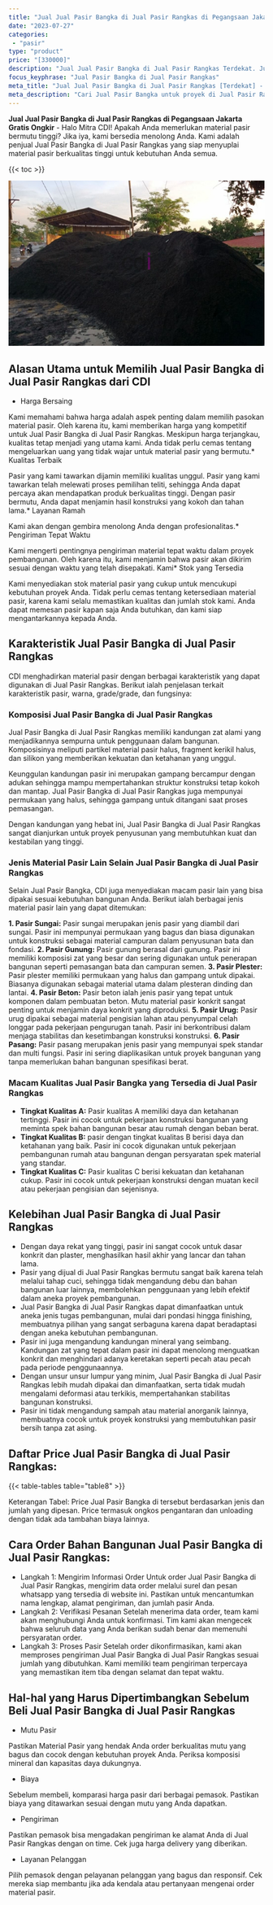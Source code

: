 ```yaml
---
title: "Jual Jual Pasir Bangka di Jual Pasir Rangkas di Pegangsaan Jakarta Gratis Ongkir"
date: "2023-07-27"
categories:
 - "pasir"
type: "product"
price: "[330000]"
description: "Jual Jual Pasir Bangka di Jual Pasir Rangkas Terdekat. Jual Pasir Bangka ini sering dipakai dalam proyek konstruksi sebagai material adukan yang berkualitas dan halus. Hubungi kami untuk informasi lebih lanjut."
focus_keyphrase: "Jual Pasir Bangka di Jual Pasir Rangkas"
meta_title: "Jual Jual Pasir Bangka di Jual Pasir Rangkas [Terdekat] - CDI"
meta_description: "Cari Jual Pasir Bangka untuk proyek di Jual Pasir Rangkas? Kami menawarkan Jual Pasir Bangka berkualitas untuk bahan campuran. Segera dapatkan penawaran terbaik."
---
```


**Jual Jual Pasir Bangka di Jual Pasir Rangkas di Pegangsaan Jakarta Gratis Ongkir** - Halo Mitra CDI! Apakah Anda memerlukan material pasir bermutu tinggi? Jika iya, kami bersedia menolong Anda. Kami adalah penjual Jual Pasir Bangka di Jual Pasir Rangkas yang siap menyuplai material pasir berkualitas tinggi untuk kebutuhan Anda semua.

{{< toc >}}

![Jual Jual Pasir Bangka di Jual Pasir Rangkas di Pegangsaan Jakarta Gratis Ongkir](/images/pasir/pasir-bangunan-18.jpg)

## Alasan Utama untuk Memilih Jual Pasir Bangka di Jual Pasir Rangkas dari CDI

*   Harga Bersaing

Kami memahami bahwa harga adalah aspek penting dalam memilih pasokan material pasir. Oleh karena itu, kami memberikan harga yang kompetitif untuk Jual Pasir Bangka di Jual Pasir Rangkas. Meskipun harga terjangkau, kualitas tetap menjadi yang utama kami. Anda tidak perlu cemas tentang mengeluarkan uang yang tidak wajar untuk material pasir yang bermutu.*   Kualitas Terbaik

Pasir yang kami tawarkan dijamin memiliki kualitas unggul. Pasir yang kami tawarkan telah melewati proses pemilihan teliti, sehingga Anda dapat percaya akan mendapatkan produk berkualitas tinggi. Dengan pasir bermutu, Anda dapat menjamin hasil konstruksi yang kokoh dan tahan lama.*   Layanan Ramah

Kami akan dengan gembira menolong Anda dengan profesionalitas.*   Pengiriman Tepat Waktu

Kami mengerti pentingnya pengiriman material tepat waktu dalam proyek pembangunan. Oleh karena itu, kami menjamin bahwa pasir akan dikirim sesuai dengan waktu yang telah disepakati. Kami*   Stok yang Tersedia

Kami menyediakan stok material pasir yang cukup untuk mencukupi kebutuhan proyek Anda. Tidak perlu cemas tentang ketersediaan material pasir, karena kami selalu memastikan kualitas dan jumlah stok kami. Anda dapat memesan pasir kapan saja Anda butuhkan, dan kami siap mengantarkannya kepada Anda. 

## Karakteristik Jual Pasir Bangka di Jual Pasir Rangkas

CDI menghadirkan material pasir dengan berbagai karakteristik yang dapat digunakan di Jual Pasir Rangkas. Berikut ialah penjelasan terkait karakteristik pasir, warna, grade/grade, dan fungsinya:

### Komposisi Jual Pasir Bangka di Jual Pasir Rangkas

Jual Pasir Bangka di Jual Pasir Rangkas memiliki kandungan zat alami yang menjadikannya sempurna untuk penggunaan dalam bangunan. Komposisinya meliputi partikel material pasir halus, fragment kerikil halus, dan silikon yang memberikan kekuatan dan ketahanan yang unggul.

Keunggulan kandungan pasir ini merupakan gampang bercampur dengan adukan sehingga mampu mempertahankan struktur konstruksi tetap kokoh dan mantap. Jual Pasir Bangka di Jual Pasir Rangkas juga mempunyai permukaan yang halus, sehingga gampang untuk ditangani saat proses pemasangan.

Dengan kandungan yang hebat ini, Jual Pasir Bangka di Jual Pasir Rangkas sangat dianjurkan untuk proyek penyusunan yang membutuhkan kuat dan kestabilan yang tinggi.

### Jenis Material Pasir Lain Selain Jual Pasir Bangka di Jual Pasir Rangkas

Selain Jual Pasir Bangka, CDI juga menyediakan macam pasir lain yang bisa dipakai sesuai kebutuhan bangunan Anda. Berikut ialah berbagai jenis material pasir lain yang dapat ditemukan:

**1\. Pasir Sungai:** Pasir sungai merupakan jenis pasir yang diambil dari sungai. Pasir ini mempunyai permukaan yang bagus dan biasa digunakan untuk konstruksi sebagai material campuran dalam penyusunan bata dan fondasi.
**2\. Pasir Gunung:** Pasir gunung berasal dari gunung. Pasir ini memiliki komposisi zat yang besar dan sering digunakan untuk penerapan bangunan seperti pemasangan bata dan campuran semen.
**3\. Pasir Plester:** Pasir plester memiliki permukaan yang halus dan gampang untuk dipakai. Biasanya digunakan sebagai material utama dalam plesteran dinding dan lantai.
**4\. Pasir Beton:** Pasir beton ialah jenis pasir yang tepat untuk komponen dalam pembuatan beton. Mutu material pasir konkrit sangat penting untuk menjamin daya konkrit yang diproduksi.
**5\. Pasir Urug:** Pasir urug dipakai sebagai material pengisian lahan atau penyumpal celah longgar pada pekerjaan pengurugan tanah. Pasir ini berkontribusi dalam menjaga stabilitas dan kesetimbangan konstruksi konstruksi.
**6\. Pasir Pasang:** Pasir pasang merupakan jenis pasir yang mempunyai spek standar dan multi fungsi. Pasir ini sering diaplikasikan untuk proyek bangunan yang tanpa memerlukan bahan bangunan spesifikasi berat.

### Macam Kualitas Jual Pasir Bangka yang Tersedia di Jual Pasir Rangkas

*   **Tingkat Kualitas A:** Pasir kualitas A memiliki daya dan ketahanan tertinggi. Pasir ini cocok untuk pekerjaan konstruksi bangunan yang meminta spek bahan bangunan besar atau rumah dengan beban berat.
*   **Tingkat Kualitas B:** pasir dengan tingkat kualitas B berisi daya dan ketahanan yang baik. Pasir ini cocok digunakan untuk pekerjaan pembangunan rumah atau bangunan dengan persyaratan spek material yang standar.
*   **Tingkat Kualitas C:** Pasir kualitas C berisi kekuatan dan ketahanan cukup. Pasir ini cocok untuk pekerjaan konstruksi dengan muatan kecil atau pekerjaan pengisian dan sejenisnya.

## Kelebihan Jual Pasir Bangka di Jual Pasir Rangkas

*   Dengan daya rekat yang tinggi, pasir ini sangat cocok untuk dasar konkrit dan plaster, menghasilkan hasil akhir yang lancar dan tahan lama.
*   Pasir yang dijual di Jual Pasir Rangkas bermutu sangat baik karena telah melalui tahap cuci, sehingga tidak mengandung debu dan bahan bangunan luar lainnya, membolehkan penggunaan yang lebih efektif dalam aneka proyek pembangunan.
*   Jual Pasir Bangka di Jual Pasir Rangkas dapat dimanfaatkan untuk aneka jenis tugas pembangunan, mulai dari pondasi hingga finishing, membuatnya pilihan yang sangat serbaguna karena dapat beradaptasi dengan aneka kebutuhan pembangunan.
*   Pasir ini juga mengandung kandungan mineral yang seimbang. Kandungan zat yang tepat dalam pasir ini dapat menolong menguatkan konkrit dan menghindari adanya keretakan seperti pecah atau pecah pada periode penggunaannya.
*   Dengan unsur unsur lumpur yang minim, Jual Pasir Bangka di Jual Pasir Rangkas lebih mudah dipakai dan dimanfaatkan, serta tidak mudah mengalami deformasi atau terkikis, mempertahankan stabilitas bangunan konstruksi.
*   Pasir ini tidak mengandung sampah atau material anorganik lainnya, membuatnya cocok untuk proyek konstruksi yang membutuhkan pasir bersih tanpa zat asing.

## Daftar Price Jual Pasir Bangka di Jual Pasir Rangkas:

{{< table-tables table="table8" >}}

Keterangan Tabel: Price Jual Pasir Bangka di tersebut berdasarkan jenis dan jumlah yang dipesan. Price termasuk ongkos pengantaran dan unloading dengan tidak ada tambahan biaya lainnya.

## Cara Order Bahan Bangunan Jual Pasir Bangka di Jual Pasir Rangkas:

*   Langkah 1: Mengirim Informasi Order
Untuk order Jual Pasir Bangka di Jual Pasir Rangkas, mengirim data order melalui surel dan pesan whatsapp yang tersedia di website ini. Pastikan untuk mencantumkan nama lengkap, alamat pengiriman, dan jumlah pasir Anda.
*   Langkah 2: Verifikasi Pesanan
Setelah menerima data order, team kami akan menghubungi Anda untuk konfirmasi. Tim kami akan mengecek bahwa seluruh data yang Anda berikan sudah benar dan memenuhi persyaratan order.
*   Langkah 3: Proses Pasir
Setelah order dikonfirmasikan, kami akan memproses pengiriman Jual Pasir Bangka di Jual Pasir Rangkas sesuai jumlah yang dibutuhkan. Kami memiliki team pengiriman terpercaya yang memastikan item tiba dengan selamat dan tepat waktu.

## Hal-hal yang Harus Dipertimbangkan Sebelum Beli Jual Pasir Bangka di Jual Pasir Rangkas

*   Mutu Pasir

Pastikan Material Pasir yang hendak Anda order berkualitas mutu yang bagus dan cocok dengan kebutuhan proyek Anda. Periksa komposisi mineral dan kapasitas daya dukungnya.
*   Biaya

Sebelum membeli, komparasi harga pasir dari berbagai pemasok. Pastikan biaya yang ditawarkan sesuai dengan mutu yang Anda dapatkan.
*   Pengiriman

Pastikan pemasok bisa mengadakan pengiriman ke alamat Anda di Jual Pasir Rangkas dengan on time. Cek juga harga delivery yang diberikan.
*   Layanan Pelanggan

Pilih pemasok dengan pelayanan pelanggan yang bagus dan responsif. Cek mereka siap membantu jika ada kendala atau pertanyaan mengenai order material pasir.